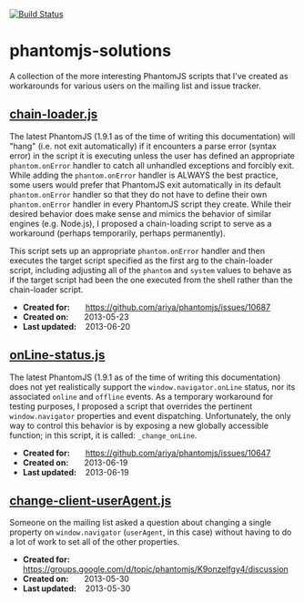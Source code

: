 [![Build Status](https://travis-ci.org/JamesMGreene/phantomjs-solutions.png)](https://travis-ci.org/JamesMGreene/phantomjs-solutions)

# phantomjs-solutions

A collection of the more interesting PhantomJS scripts that I've created as
workarounds for various users on the mailing list and issue tracker.



## [chain-loader.js](https://github.com/JamesMGreene/phantomjs-solutions/blob/master/solutions/chain-loader.js)

The latest PhantomJS (1.9.1 as of the time of writing this documentation)
will "hang" (i.e. not exit automatically) if it encounters a parse error
(syntax error) in the script it is executing unless the user has defined an
appropriate `phantom.onError` handler to catch all unhandled exceptions and
forcibly exit.  While adding the `phantom.onError` handler is ALWAYS the
best practice, some users would prefer that PhantomJS exit automatically
in its default `phantom.onError` handler so that they do not have to define
their own `phantom.onError` handler in every PhantomJS script they create.
While their desired behavior does make sense and mimics the behavior of
similar engines (e.g. Node.js), I proposed a chain-loading script to serve
as a workaround (perhaps temporarily, perhaps permanently).

This script sets up an appropriate `phantom.onError` handler and then
executes the target script specified as the first arg to the chain-loader
script, including adjusting all of the `phantom` and `system` values to
behave as if the target script had been the one executed from the shell
rather than the chain-loader script.

 - **Created for:**  &nbsp; &nbsp; &nbsp; https://github.com/ariya/phantomjs/issues/10687
 - **Created on:** &nbsp; &nbsp; &nbsp; 2013-05-23
 - **Last updated:** &nbsp;&nbsp; 2013-06-20



## [onLine-status.js](https://github.com/JamesMGreene/phantomjs-solutions/blob/master/solutions/onLine-status.js)

The latest PhantomJS (1.9.1 as of the time of writing this documentation)
does not yet realistically support the `window.navigator.onLine` status,
nor its associated `online` and `offline` events. As a temporary workaround
for testing purposes, I proposed a script that overrides the pertinent
`window.navigator` properties and event dispatching. Unfortunately, the
only way to control this behavior is by exposing a new globally accessible
function; in this script, it is called: `_change_onLine`.

 - **Created for:**  &nbsp; &nbsp; &nbsp; https://github.com/ariya/phantomjs/issues/10647
 - **Created on:** &nbsp; &nbsp; &nbsp; 2013-06-19
 - **Last updated:** &nbsp;&nbsp; 2013-06-19



## [change-client-userAgent.js](https://github.com/JamesMGreene/phantomjs-solutions/blob/master/solutions/change-client-userAgent.js)

Someone on the mailing list asked a question about changing a single
property on `window.navigator` (`userAgent`, in this case) without having
to do a lot of work to set all of the other properties.

 - **Created for:**  &nbsp; &nbsp; &nbsp; https://groups.google.com/d/topic/phantomjs/K9onzelfgy4/discussion
 - **Created on:** &nbsp; &nbsp; &nbsp; 2013-05-30
 - **Last updated:** &nbsp;&nbsp; 2013-05-30
